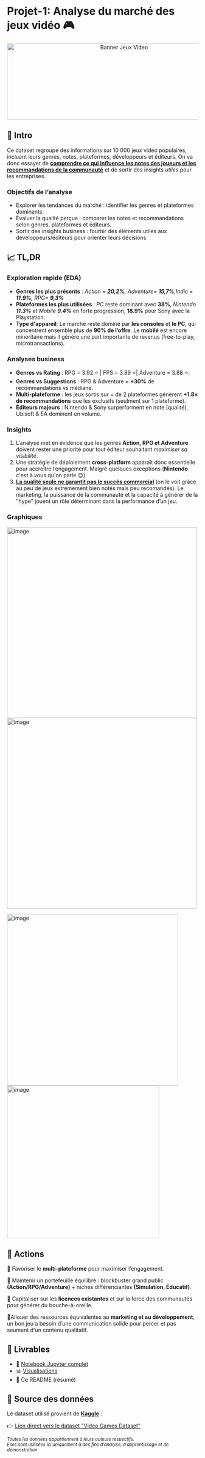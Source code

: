# Projet-1: Analyse du marché des jeux vidéo 🎮

<p align="center">
  <img width="600" height="200" alt="Banner Jeux Video" src="https://github.com/user-attachments/assets/ab612d58-d9e8-4efe-87b2-d067df73a0c3" />
</p>

## 📌 Intro
Ce dataset regroupe des informations sur 10 000 jeux vidéo populaires, incluant leurs genres, notes, plateformes, développeurs et éditeurs.
On va donc essayer de	<ins>**comprendre ce qui influence les notes des joueurs et les recommandations de la communauté**</ins> et de sortir des insights *utiles* pour les entreprises.

### Objectifs de l’analyse
- Explorer les tendances du marché : identifier les genres et plateformes dominants.
- Évaluer la qualité perçue : comparer les notes et recommandations selon genres, plateformes et éditeurs.
- Sortir des insights business : fournir des éléments utiles aux développeurs/éditeurs pour orienter leurs décisions

## 📈 TL,DR
### Exploration rapide (EDA)
- **Genres les plus présents** : *Action = **20,2%**, Adventure= **15,7%**,Indie = **11.9%**, RPG= **9,3%***
- **Plateformes les plus utilisées** : *PC* reste dominant avec **38%**, *Nintendo **11.3%** et Mobile **9.4%*** en forte progression, **18.9%** pour Sony avec la Playstation.
- **Type d'appareil**: Le marché reste dominé par **les consoles** et **le PC**, qui concentrent ensemble plus de **90% de l’offre**. Le **mobilé** est encore minoritaire  mais  il génère une part importante de revenus (free-to-play, microtransactions).

### Analyses business
- **Genres vs Rating** : RPG = 3.92 ⭐ | FPS = 3.89 ⭐| Adventure = 3.88 ⭐.
- **Genres vs Suggestions** : RPG & Adventure ≈ **+30%** de recommandations vs médiane.  
- **Multi-plateforme** : les jeux sortis sur + de 2 plateformes génèrent **+1.8× de recommandations** que les exclusifs (seulment sur 1 plateforme).  
- **Éditeurs majeurs** : Nintendo & Sony surperforment en note (qualité), Ubisoft & EA dominent en volume.  

###  Insights 
1) L’analyse met en évidence que les genres **Action, RPG et Adventure** doivent rester une priorité pour tout éditeur souhaitant *maximiser sa visibilité*.
2) Une stratégie de déploiement **cross-platform** apparaît donc essentielle pour accroître l’engagement. Malgré quelques exceptions (**Nintendo** c'est à vous qu'on parle 😉)
3) <ins>**La qualité seule ne garantit pas le succès commercial**</ins> (on le voit grâce au peu de jeux extremement bien notés mais peu recomandés). Le marketing, la puissance de la communauté et la capacité à générer de la "hype" jouent un rôle déterminant dans la performance d’un jeu.
###  Graphiques

<img width="500" height="500" alt="image" src="https://github.com/user-attachments/assets/6de0a362-d300-4c09-bcb9-33a25da7c4df" /> <img width="500" height="500" alt="image" src="https://github.com/user-attachments/assets/e0f2fd58-bde1-43b4-99f3-64dc768a0616" />

<img width="450" height="450" alt="image" src="https://github.com/user-attachments/assets/be75b7b8-f9ac-42de-9b15-da7f415d6a9f" /> <img width="400" height="400" alt="image" src="https://github.com/user-attachments/assets/779312c8-1f15-49e2-870e-d6e24632e218" />

## 🎯 Actions
🔼 Favoriser le **multi-plateforme** pour maximiser l’engagement.

🔼 Maintenir un portefeuille équilibré : blockbuster grand public **(Action/RPG/Adventure)** + niches différenciantes **(Simulation, Éducatif)**.

🔼 Capitaliser sur les **licences existantes** et sur la force des communautés pour générer du bouche-à-oreille.

🔼Allouer des ressources équivalentes au **marketing et au développement**, un bon jeu a besoin d’une communication solide pour percer et pas seument d'un contenu qualitatif.

## 🚀 Livrables
- 📓 [Notebook Jupyter complet](https://github.com/KeweSambe/Projet_jeux_videos_1/blob/main/Notebook%20Projet%201.ipynb) 
- 📊 [Visualisations]()
- 📝 Ce README (résumé)

## 📂 Source des données
Le dataset utilisé provient de **[Kaggle](https://www.kaggle.com/)** :

👉 [Lien direct vers le dataset "Video Games Dataset"](https://www.kaggle.com/...)  

<sub>*Toutes les données appartiennent à leurs auteurs respectifs.  
Elles sont utilisées ici uniquement à des fins d’analyse, d’apprentissage et de démonstration*</sub>
